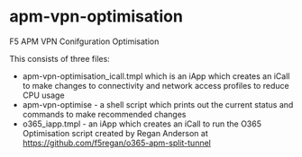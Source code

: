 # apm-vpn-optimisation
F5 APM VPN Conifguration Optimisation

This consists of three files:
- apm-vpn-optimisation_icall.tmpl which is an iApp which creates an iCall to make changes to connectivity and network access profiles to reduce CPU usage
- apm-vpn-optimise - a shell script which prints out the current status and commands to make recommended changes
- o365_iapp.tmpl - an iApp which creates an iCall to run the O365 Optimisation script created by Regan Anderson at https://github.com/f5regan/o365-apm-split-tunnel
